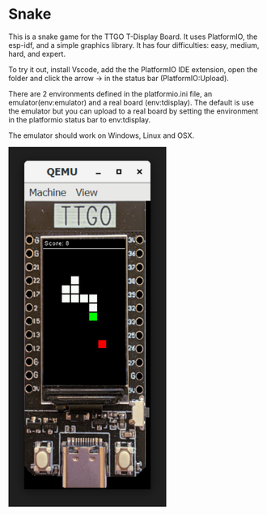 # Snake
This is a snake game for the TTGO T-Display Board.
It uses PlatformIO, the esp-idf, and a simple graphics library.
It has four difficulties: easy, medium, hard, and expert.

To try it out, install Vscode, add the the PlatformIO IDE extension, open the folder and click 
the arrow -> in the status bar (PlatformIO:Upload).

There are 2 environments defined in the platformio.ini file,
an emulator(env:emulator) and a real board (env:tdisplay). 
The default is use the emulator but you can upload to a real board by setting the environment
in the platformio status bar to env:tdisplay.

The emulator should work on Windows, Linux and OSX.

![Snake Demo](static/qemu-system-xtensa_66CHw3GaDy.png?raw=true "Snake Demo")
